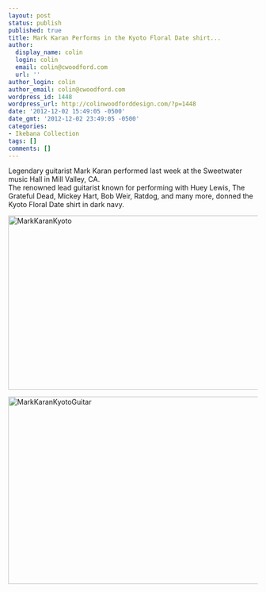 ```yaml
---
layout: post
status: publish
published: true
title: Mark Karan Performs in the Kyoto Floral Date shirt...
author:
  display_name: colin
  login: colin
  email: colin@cwoodford.com
  url: ''
author_login: colin
author_email: colin@cwoodford.com
wordpress_id: 1448
wordpress_url: http://colinwoodforddesign.com/?p=1448
date: '2012-12-02 15:49:05 -0500'
date_gmt: '2012-12-02 23:49:05 -0500'
categories:
- Ikebana Collection
tags: []
comments: []
---
```

<p>Legendary guitarist Mark Karan performed last week at the Sweetwater music Hall in Mill Valley, CA.<br />
The renowned lead guitarist known for performing with Huey Lewis, The Grateful Dead, Mickey Hart, Bob Weir, Ratdog, and many more, donned the Kyoto Floral Date shirt in dark navy.</p>
<p><a href="http://colinwoodford.com"><img class="aligncenter size-full wp-image-1572" alt="MarkKaranKyoto" src="http://colinwoodforddesign.com/wp-content/uploads/2013/07/MarkKaranKyoto.jpg" width="574" height="351" /></a></p>
<p><a href="http://colinwoodford.com"><img class="aligncenter size-full wp-image-1573" alt="MarkKaranKyotoGuitar" src="http://colinwoodforddesign.com/wp-content/uploads/2013/07/MarkKaranKyotoGuitar.jpg" width="574" height="378" /></a></p>
